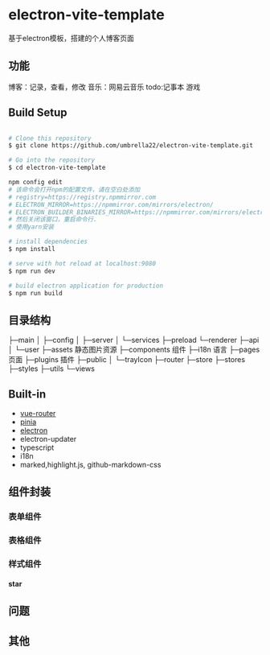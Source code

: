 # electron-vite-template
基于electron模板，搭建的个人博客页面

## 功能
博客：记录，查看，修改
音乐：网易云音乐
todo:记事本
游戏

## Build Setup

```bash

# Clone this repository
$ git clone https://github.com/umbrella22/electron-vite-template.git

# Go into the repository
$ cd electron-vite-template

npm config edit
# 该命令会打开npm的配置文件，请在空白处添加
# registry=https://registry.npmmirror.com
# ELECTRON_MIRROR=https://npmmirror.com/mirrors/electron/
# ELECTRON_BUILDER_BINARIES_MIRROR=https://npmmirror.com/mirrors/electron-builder-binaries/
# 然后关闭该窗口，重启命令行.
# 使用yarn安装

# install dependencies
$ npm install

# serve with hot reload at localhost:9080
$ npm run dev

# build electron application for production
$ npm run build

```




## 目录结构
├─main
│  ├─config
│  ├─server
│  └─services
├─preload
└─renderer
    ├─api
    │  └─user
    ├─assets 静态图片资源
    ├─components 组件
    ├─i18n 语言
    ├─pages 页面
    ├─plugins 插件
    ├─public
    │  └─trayIcon
    ├─router
    ├─store
    ├─stores
    ├─styles
    ├─utils
    └─views

## Built-in
- [vue-router](https://next.router.vuejs.org/index.html)
- [pinia](https://pinia.esm.dev/)
- [electron](http://www.electronjs.org/docs)
- electron-updater
- typescript
- i18n
- marked,highlight.js, github-markdown-css


## 组件封装
### 表单组件


### 表格组件


### 样式组件
#### star

### 



## 问题



## 其他